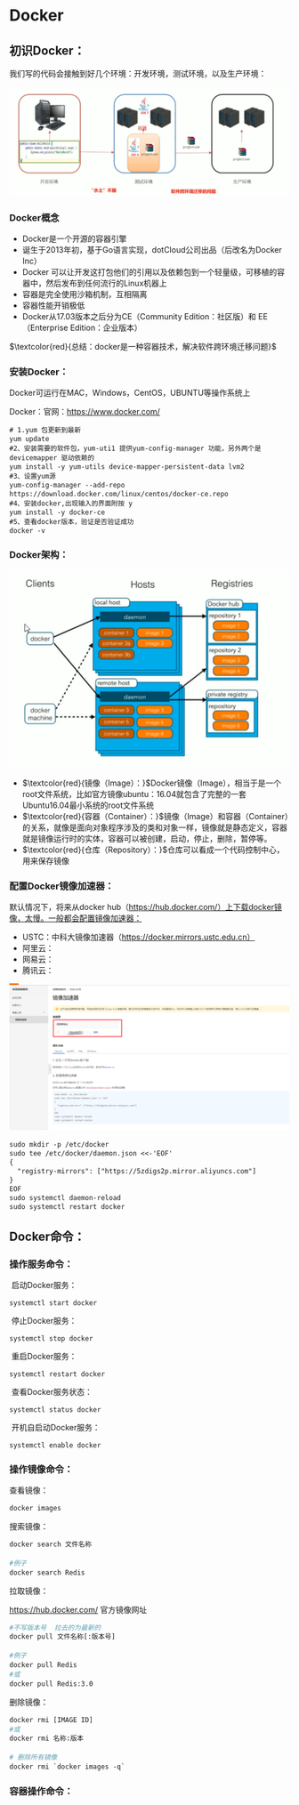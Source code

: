 # Docker

## 初识Docker：

我们写的代码会接触到好几个环境：开发环境，测试环境，以及生产环境：

 ![image-20230316150108406](./assets/image-20230316150108406.png)

### Docker概念

-   Docker是一个开源的容器引擎
-   诞生于2013年初，基于Go语言实现，dotCloud公司出品（后改名为Docker Inc）
-   Docker 可以让开发这打包他们的引用以及依赖包到一个轻量级，可移植的容器中，然后发布到任何流行的Linux机器上
-   容器是完全使用沙箱机制，互相隔离
-   容器性能开销极低
-   Docker从17.03版本之后分为CE（Community Edition：社区版）和 EE（Enterprise Edition：企业版本）

$\textcolor{red}{总结：docker是一种容器技术，解决软件跨环境迁移问题}$

### 安装Docker：

Docker可运行在MAC，Windows，CentOS，UBUNTU等操作系统上

Docker：官网：https://www.docker.com/

```shell
# 1.yum 包更新到最新
yum update
#2、安装需要的软件包，yum-uti1 提供yum-config-manager 功能，另外两个是devicemapper 驱动依赖的
yum install -y yum-utils device-mapper-persistent-data lvm2
#3、设置yum源
yum-config-manager --add-repo https://download.docker.com/linux/centos/docker-ce.repo
#4、安装docker,出现输入的界面附按 y
yum install -y docker-ce
#5、查看docker版本，验证是否验证成功
docker -v
```

### Docker架构：

![image-20230316151653316](./assets/image-20230316151653316.png)

-   $\textcolor{red}{镜像（Image）：}$Docker镜像（Image），相当于是一个root文件系统，比如官方镜像ubuntu：16.04就包含了完整的一套Ubuntu16.04最小系统的root文件系统
-   $\textcolor{red}{容器（Container）：}$镜像（Image）和容器（Container）的关系，就像是面向对象程序涉及的类和对象一样，镜像就是静态定义，容器就是镜像运行时的实体，容器可以被创建，启动，停止，删除，暂停等。
-   $\textcolor{red}{仓库（Repository）：}$仓库可以看成一个代码控制中心，用来保存镜像

### 配置Docker镜像加速器：

默认情况下，将来从docker hub（https://hub.docker.com/）上下载docker镜像，太慢。一般都会配置镜像加速器：

-   USTC：中科大镜像加速器（https://docker.mirrors.ustc.edu.cn）
-   阿里云：
-   网易云：
-   腾讯云：

![image-20230316164436788](./assets/image-20230316164436788.png)

```shell
sudo mkdir -p /etc/docker
sudo tee /etc/docker/daemon.json <<-'EOF'
{
  "registry-mirrors": ["https://5zdigs2p.mirror.aliyuncs.com"]
}
EOF
sudo systemctl daemon-reload
sudo systemctl restart docker
```

## Docker命令：

### 	操作服务命令：

​	启动Docker服务：

```shell
systemctl start docker 
```

​	停止Docker服务：

```shell
systemctl stop docker 
```

​	重启Docker服务：

```shell
systemctl restart docker 
```

​	查看Docker服务状态：

```shell
systemctl status docker 
```

​	开机自启动Docker服务：

```shell
systemctl enable docker 
```

### 操作镜像命令：

查看镜像：

```dockerfile
docker images
```

搜索镜像：

```dockerfile
docker search 文件名称

#例子
docker search Redis
```

拉取镜像：

https://hub.docker.com/  官方镜像网址

```dockerfile
#不写版本号  拉去的为最新的
docker pull 文件名称[:版本号]

#例子
docker pull Redis
#或
docker pull Redis:3.0
```

删除镜像：

```dockerfile
docker rmi [IMAGE ID]
#或
docker rmi 名称:版本

# 删除所有镜像
docker rmi `docker images -q`
```

### 容器操作命令：
